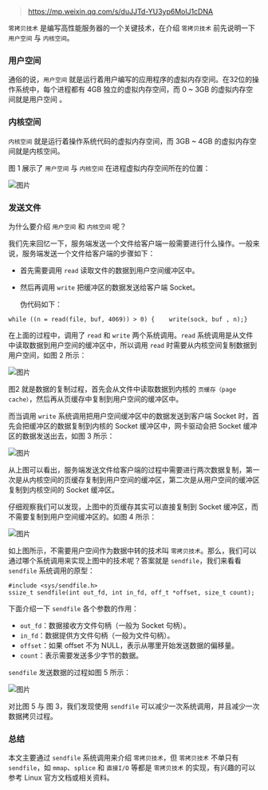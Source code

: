 > https://mp.weixin.qq.com/s/duJJTd-YU3yp6MolJ1cDNA

`零拷贝技术` 是编写高性能服务器的一个关键技术，在介绍 `零拷贝技术` 前先说明一下 `用户空间` 与 `内核空间`。

### 用户空间

通俗的说，`用户空间` 就是运行着用户编写的应用程序的虚拟内存空间。在32位的操作系统中，每个进程都有 4GB 独立的虚拟内存空间，而 0 ~ 3GB 的虚拟内存空间就是用户空间 。

### 内核空间

`内核空间` 就是运行着操作系统代码的虚拟内存空间，而 3GB ~ 4GB 的虚拟内存空间就是内核空间。

图 1 展示了 `用户空间` 与 `内核空间` 在进程虚拟内存空间所在的位置：

![图片](https://mmbiz.qpic.cn/mmbiz_png/ciab8jTiab9J45c8FcA2xEIMX0HhvGVO6lUZoMKXnqXhLlJiajobOTIZ6cCib13jxoYShQicDT1CF9o3hznpslSYmEw/640?wx_fmt=png&tp=webp&wxfrom=5&wx_lazy=1&wx_co=1)

### 发送文件 

为什么要介绍 `用户空间` 和 `内核空间` 呢？

我们先来回忆一下，服务端发送一个文件给客户端一般需要进行什么操作。一般来说，服务端发送一个文件给客户端的步骤如下：

- 首先需要调用 `read` 读取文件的数据到用户空间缓冲区中。

- 然后再调用 `write` 把缓冲区的数据发送给客户端 Socket。

  伪代码如下：

```
while ((n = read(file, buf, 4069)) > 0) {    write(sock, buf , n);}
```

在上面的过程中，调用了 `read` 和 `write` 两个系统调用。`read` 系统调用是从文件中读取数据到用户空间的缓冲区中，所以调用 `read` 时需要从内核空间复制数据到用户空间，如图 2 所示：

![图片](https://mmbiz.qpic.cn/mmbiz_png/ciab8jTiab9J45c8FcA2xEIMX0HhvGVO6lFGsvzjWIf4R1vNKz5ibnQ6RjcgBvCic5IbjRRHAOcWN6nqjGWaI1vXicw/640?wx_fmt=png&tp=webp&wxfrom=5&wx_lazy=1&wx_co=1)

图2 就是数据的复制过程，首先会从文件中读取数据到内核的 `页缓存（page cache）`，然后再从页缓存中复制到用户空间的缓冲区中。

而当调用 `write` 系统调用把用户空间缓冲区中的数据发送到客户端 Socket 时，首先会把缓冲区的数据复制到内核的 Socket 缓冲区中，网卡驱动会把 Socket 缓冲区的数据发送出去，如图 3 所示：

![图片](https://mmbiz.qpic.cn/mmbiz_png/ciab8jTiab9J45c8FcA2xEIMX0HhvGVO6lmSdNRo6VAcW80A08h6FmgaHs7u0eQhU4zicSibMu2rIicqxe8ZlQUpWiag/640?wx_fmt=png&tp=webp&wxfrom=5&wx_lazy=1&wx_co=1)

从上图可以看出，服务端发送文件给客户端的过程中需要进行两次数据复制，第一次是从内核空间的页缓存复制到用户空间的缓冲区，第二次是从用户空间的缓冲区复制到内核空间的 Socket 缓冲区。

仔细观察我们可以发现，上图中的页缓存其实可以直接复制到 Socket 缓冲区，而不需要复制到用户空间缓冲区的。如图 4 所示：

![图片](https://mmbiz.qpic.cn/mmbiz_png/ciab8jTiab9J45c8FcA2xEIMX0HhvGVO6lPDrlzNSGT6KHzck7UFkIxDpyAGiaFjwRYuaqg8UbRnQ4H85wHrMibT5Q/640?wx_fmt=png&tp=webp&wxfrom=5&wx_lazy=1&wx_co=1)

如上图所示，不需要用户空间作为数据中转的技术叫 `零拷贝技术`。那么，我们可以通过哪个系统调用来实现上图中的技术呢？答案就是 `sendfile`，我们来看看 `sendfile` 系统调用的原型：

```
#include <sys/sendfile.h>
ssize_t sendfile(int out_fd, int in_fd, off_t *offset, size_t count);
```

下面介绍一下 `sendfile` 各个参数的作用：

- `out_fd`：数据接收方文件句柄（一般为 Socket 句柄）。
- `in_fd`：数据提供方文件句柄（一般为文件句柄）。
- `offset`：如果 offset 不为 NULL，表示从哪里开始发送数据的偏移量。
- `count`：表示需要发送多少字节的数据。

`sendfile` 发送数据的过程如图 5 所示：

![图片](https://mmbiz.qpic.cn/mmbiz_png/ciab8jTiab9J45c8FcA2xEIMX0HhvGVO6lxibvMiaQwPk8eHic5jUz1QJx7HibcfyYvWxcibiaZGCc4ELbG0FYa7anrIYg/640?wx_fmt=png&tp=webp&wxfrom=5&wx_lazy=1&wx_co=1)

对比图 5 与 图 3，我们发现使用 `sendfile` 可以减少一次系统调用，并且减少一次数据拷贝过程。



### 总结

本文主要通过 `sendfile` 系统调用来介绍 `零拷贝技术`，但 `零拷贝技术` 不单只有 `sendfile`，如 `mmap`、`splice` 和 `直接I/O` 等都是 `零拷贝技术` 的实现，有兴趣的可以参考 Linux 官方文档或相关资料。